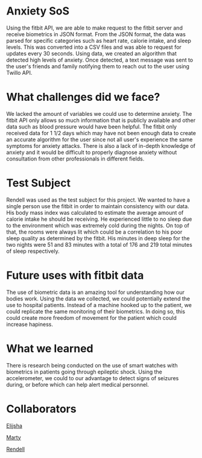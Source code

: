 # Anxiety SoS
Using the fitbit API, we are able to make request to the fitbit server and receive biometrics in JSON format. From the JSON format, the data was parsed for specific categories such as heart rate, calorie intake, and sleep levels. This was converted into a CSV files and was able to request for updates every 30 seconds. Using data, we created an algorithm that detected high levels of anxiety. Once detected, a text message was sent to the user's friends and family notifying them to reach out to the user using Twillo API.

# What challenges did we face?
We lacked the amount of variables we could use to determine anxiety. The fitbit API only allows so much information that is publicly available and other data such as blood pressure would have been helpful. The fitbit only received data for 1 1/2 days which may have not been enough data to create an accurate algorithm for the user since not all user's experience the same symptoms for anxiety attacks. There is also a lack of in-depth knowledge of anxiety and it would be difficult to properly diagnose anxiety without consultation from other professionals in different fields.

# Test Subject
Rendell was used as the test subject for this project. We wanted to have a single person use the fitbit in order to maintain consistency with our data. His body mass index was calculated to estimate the average amount of calorie intake he should be receiving. He experienced little to no sleep due to the environment which was extremely cold during the nights. On top of that, the rooms were always lit which could be a correlation to his poor sleep quality as determined by the fitbit. His minutes in deep sleep for the two nights were 51 and 83 minutes with a total of 176 and 219 total minutes of sleep respectively.

# Future uses with fitbit data
The use of biometric data is an amazing tool for understanding how our bodies work. Using the data we collected, we could potentially extend the use to hospital patients. Instead of a machine hooked up to the patient, we could replicate the same monitoring of their biometrics. In doing so, this could create more freedom of movement for the patient which could increase hapiness.

# What we learned
There is research being conducted on the use of smart watches with biometrics in patients going through epileptic shock. Using the accelerometer, we could to our advantage to detect signs of seizures during, or before which can help alert medical personnel.

# Collaborators
[Elijsha](https://github.com/IAmYew)

[Marty](https://github.com/martyjapilado)

[Rendell](https://github.com/IntenseMarrow9)
